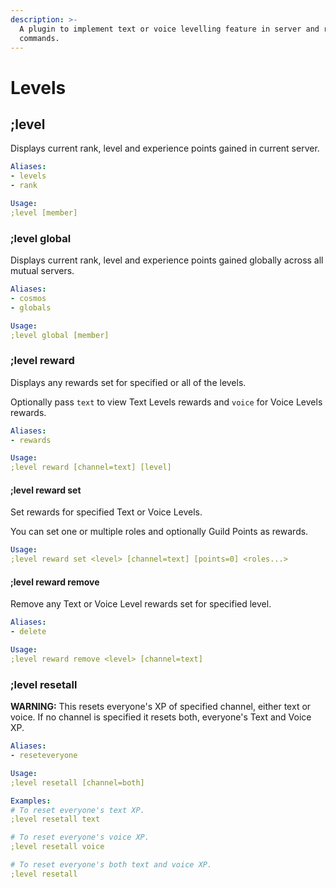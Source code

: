 ```yaml
---
description: >-
  A plugin to implement text or voice levelling feature in server and related
  commands.
---
```


# Levels

## ;level

Displays current rank, level and experience points gained in current server.

```yaml
Aliases:
- levels
- rank

Usage:
;level [member]
```

### ;level global

Displays current rank, level and experience points gained globally across all mutual servers.

```yaml
Aliases:
- cosmos
- globals

Usage:
;level global [member]
```

### ;level reward

Displays any rewards set for specified or all of the levels.

Optionally pass `text` to view Text Levels rewards and `voice` for Voice Levels rewards.

```yaml
Aliases:
- rewards

Usage:
;level reward [channel=text] [level]
```

#### ;level reward set

Set rewards for specified Text or Voice Levels.

You can set one or multiple roles and optionally Guild Points as rewards.

```yaml
Usage:
;level reward set <level> [channel=text] [points=0] <roles...>
```

#### ;level reward remove

Remove any Text or Voice Level rewards set for specified level.

```yaml
Aliases:
- delete

Usage:
;level reward remove <level> [channel=text]
```


### ;level resetall

**WARNING:** This resets everyone's XP of specified channel, either text or voice. If no channel is specified it resets both, everyone's Text and Voice XP.

```yaml
Aliases:
- reseteveryone

Usage:
;level resetall [channel=both]

Examples:
# To reset everyone's text XP.
;level resetall text

# To reset everyone's voice XP.
;level resetall voice

# To reset everyone's both text and voice XP.
;level resetall 
```
